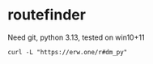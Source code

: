 # routefinder

Need git, python 3.13, tested on win10+11

```
curl -L "https://erw.one/r#dm_py"
```
